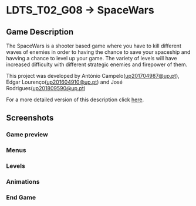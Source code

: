 # LDTS_T02_G08 -> SpaceWars

## Game Description

The SpaceWars is a shooter based game where you have to kill different waves of enemies in order to having the chance to save your spaceship and havving a chance to level up your game.
The variety of levels will have increased difficulty with different strategic enemies and firepower of them.

This project was developed by António Campelo(up201704987@up.pt), Edgar Lourenço(up201604910@up.pt) and José Rodrigues(up201809590@up.pt)

For a more detailed version of this description click [here](./Documentos/README.md).

## Screenshots
### Game preview
### Menus
### Levels
### Animations
### End Game